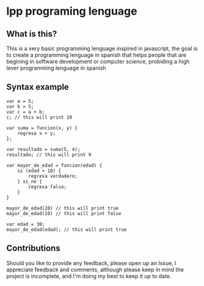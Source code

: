 # lpp programing lenguage

## What is this?
This is a very basic programming lenguage inspired in javascript, the goal is to create a programming lenguage in spanish
that helps people that are begining in software development or computer science, probiding a high lever programming lenguage
in spanish

## Syntax example

```
var a = 5;
var b = 5;
var c = a + b;
c; // this will print 10
```

```
var suma = funcion(x, y) {
    regresa x + y;
};

var resultado = suma(5, 4);
resultado; // this will print 9
```

```
var mayor_de_edad = funcion(edad) {
    si (edad > 18) {
        regresa verdadero;
    } si_no {
        regresa falso;
    }
}

mayor_de_edad(20) // this will print true
mayor_de_edad(10) // this will print false

var edad = 30;
mayor_de_edad(edad); // this will print true
```



## Contributions
Should you like to provide any feedback, please open up an Issue, I appreciate feedback and comments, although please keep in 
mind the project is incomplete, and I'm doing my best to keep it up to date.